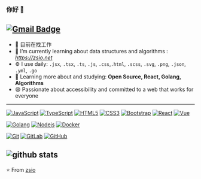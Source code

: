 ### 你好 👋


[![Gmail Badge](https://img.shields.io/badge/-200676@gmail.com-c14438?style=flat-square&logo=Gmail&logoColor=white&link=mailto:200676@gmail.com)](mailto:200676@gmail.com)
-------------------
- 🏢  目前在找工作
- 📖  I’m currently learning about data structures and algorithms : *https://zsio.net*
- ⚙️  I use daily: `.jsx`, `.tsx`, `.ts`, `.js`, `.css`,`.html`, `.scss`, `.svg`, `.png`, `.json`, `.yml`, `.go`
- 🌱  Learning more about and studying: **Open Source, React, Golang,  Algorithms**
- 😄  Passionate about accessibility and committed to a web that works for everyone
-------------------
[![JavaScript](https://img.shields.io/badge/-JavaScript-black?style=flat&logo=javascript&link=https://github.com/zsio)](https://github.com/zsio) 
[![TypeScript](https://img.shields.io/badge/-TypeScript-007ACC?style=flat&logo=typescript&link=https://github.com/zsio)](https://github.com/zsio) 
[![HTML5](https://img.shields.io/badge/-HTML5-E34F26?style=flat&logo=html5&logoColor=white&link=https://github.com/zsio)](https://github.com/zsio) 
[![CSS3](https://img.shields.io/badge/-CSS3-1572B6?style=flat&logo=css3&link=https://github.com/zsio)](https://github.com/zsio) 
[![Bootstrap](https://img.shields.io/badge/-Bootstrap-563D7C?style=flat&logo=bootstrap&link=https://github.com/zsio)](https://github.com/zsio) 
[![React](https://img.shields.io/badge/-React-black?style=flat&logo=react&link=https://github.com/zsio)](https://github.com/zsio) 
[![Vue](https://img.shields.io/badge/-Vue-black?style=flat&logo=vue&link=https://github.com/zsio)](https://github.com/zsio) 

[![Golang](https://img.shields.io/badge/-GoLang-black?style=flat&logo=go&link=https://github.com/zsio)](https://github.com/zsio) 
[![Nodejs](https://img.shields.io/badge/-Nodejs-black?style=flat&logo=Node.js&link=https://github.com/zsio)](https://github.com/zsio) 
[![Docker](https://img.shields.io/badge/-Docker-black?style=flat&logo=docker&link=https://github.com/zsio)](https://github.com/zsio) 

[![Git](https://img.shields.io/badge/-Git-black?style=flat&logo=git&link=https://github.com/zsio)](https://github.com/zsio) 
[![GitLab](https://img.shields.io/badge/-GitLab-FCA121?style=flat&logo=gitlab&link=https://github.com/zsio)](https://gitlab.com/zsio) 
[![GitHub](https://img.shields.io/badge/-GitHub-181717?style=flat&logo=github&link=https://github.com/zsio)](https://github.com/zsio)


![github stats](https://github-readme-stats.vercel.app/api?username=zsio&show_icons=false)
--------------

⭐️ From [zsio](https://github.com/zsio/)

